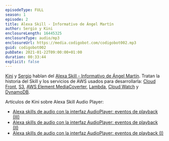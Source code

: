 ```yaml
---
episodeType: FULL
season: 1
episode: 2
title: Alexa Skill - Informativo de Ángel Martín
author: Sergio y Kini
enclosureLength: 16445325
enclosureType: audio/mp3
enclosureUrl: https://media.codigobot.com/codigobot002.mp3
guid: codigobot002
pubDate: 2021-01-22T09:00:00+01:00
duration: 00:33:44
explicit: false
---
```


[Kini](https://kinisoftware.com) y  [Sergio](https://sergiodelamo.com) hablan del [Alexa Skill - Informativo de Ángel Martín](https://www.amazon.es/Informativo-de-Ángel-Mart%C3%ADn-Oficial/dp/B08LHJYMY3/ref=cm_cr_arp_d_product_top?ie=UTF8). Tratan la historia del Skill y los servicios de AWS usados para desarrollarla: [Cloud Front](https://aws.amazon.com/cloudfront/), [S3](https://aws.amazon.com/s3/), [AWS Element MediaCoverter](https://aws.amazon.com/mediaconvert/), [Lambda](https://aws.amazon.com/lambda/), [Cloud Watch](https://aws.amazon.com/cloudwatch/) y [DynamoDB](https://aws.amazon.com/dynamodb/).

Artículos de Kini sobre Alexa Skill Audio Player:

- [Alexa skills de audio con la interfaz AudioPlayer: eventos de playback (III)](https://www.kinisoftware.com/usando-audio-player-interface-iii/)
- [Alexa skills de audio con la interfaz AudioPlayer: eventos de playback (II)](https://www.kinisoftware.com/usando-la-interfaz-audioplayer-para-crear-alexa-skills-que-reproducen-audio-ii/)
- [Alexa skills de audio con la interfaz AudioPlayer: eventos de playback (I)](https://www.kinisoftware.com/usando-audio-player-interface-i/)